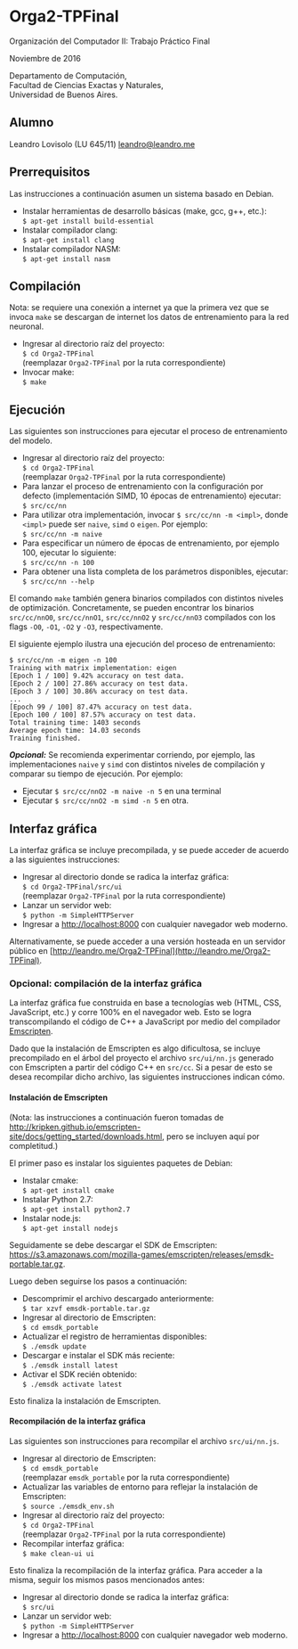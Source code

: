 Orga2-TPFinal
=============

Organización del Computador II: Trabajo Práctico Final

Noviembre de 2016

Departamento de Computación,  
Facultad de Ciencias Exactas y Naturales,  
Universidad de Buenos Aires.

Alumno
------

Leandro Lovisolo (LU 645/11) [leandro@leandro.me](mailto:leandro@leandro.me)

Prerrequisitos
-------------

Las instrucciones a continuación asumen un sistema basado en Debian.

 * Instalar herramientas de desarrollo básicas (make, gcc, g++, etc.):  
   `$ apt-get install build-essential`
 * Instalar compilador clang:  
   `$ apt-get install clang`
 * Instalar compilador NASM:  
   `$ apt-get install nasm`

Compilación
-----------

Nota: se requiere una conexión a internet ya que la primera vez que se invoca
`make` se descargan de internet los datos de entrenamiento para la red
neuronal.

 * Ingresar al directorio raíz del proyecto:  
   `$ cd Orga2-TPFinal`  
   (reemplazar `Orga2-TPFinal` por la ruta correspondiente)
 * Invocar make:  
   `$ make`

Ejecución
---------

Las siguientes son instrucciones para ejecutar el proceso de entrenamiento del
modelo.

 * Ingresar al directorio raíz del proyecto:  
    `$ cd Orga2-TPFinal`  
   (reemplazar `Orga2-TPFinal` por la ruta correspondiente)
 * Para lanzar el proceso de entrenamiento con la configuración por defecto
   (implementación SIMD, 10 épocas de entrenamiento) ejecutar:  
   `$ src/cc/nn`
 * Para utilizar otra implementación, invocar `$ src/cc/nn -m <impl>`, donde
   `<impl>` puede ser `naive`, `simd` o `eigen`. Por ejemplo:  
   `$ src/cc/nn -m naive`
 * Para especificar un número de épocas de entrenamiento, por ejemplo 100,
   ejecutar lo siguiente:  
   `$ src/cc/nn -n 100`
 * Para obtener una lista completa de los parámetros disponibles, ejecutar:  
   `$ src/cc/nn --help`

El comando `make` también genera binarios compilados con distintos niveles de
optimización. Concretamente, se pueden encontrar los binarios `src/cc/nnO0`,
`src/cc/nnO1`, `src/cc/nnO2` y `src/cc/nnO3` compilados con los flags `-O0`,
`-O1`, `-O2` y `-O3`, respectivamente.

El siguiente ejemplo ilustra una ejecución del proceso de entrenamiento:

```
$ src/cc/nn -m eigen -n 100
Training with matrix implementation: eigen
[Epoch 1 / 100] 9.42% accuracy on test data.
[Epoch 2 / 100] 27.86% accuracy on test data.
[Epoch 3 / 100] 30.86% accuracy on test data.
...
[Epoch 99 / 100] 87.47% accuracy on test data.
[Epoch 100 / 100] 87.57% accuracy on test data.
Total training time: 1403 seconds
Average epoch time: 14.03 seconds
Training finished.
```

***Opcional:*** Se recomienda experimentar corriendo, por ejemplo, las
implementaciones `naive` y `simd` con distintos niveles de compilación y
comparar su tiempo de ejecución. Por ejemplo:

 * Ejecutar `$ src/cc/nnO2 -m naive -n 5` en una terminal
 * Ejecutar `$ src/cc/nnO2 -m simd -n 5` en otra.
  
Interfaz gráfica
----------------

La interfaz gráfica se incluye precompilada, y se puede acceder de acuerdo a
las siguientes instrucciones:

 * Ingresar al directorio donde se radica la interfaz gráfica:  
   `$ cd Orga2-TPFinal/src/ui`  
   (reemplazar `Orga2-TPFinal` por la ruta correspondiente)
 * Lanzar un servidor web:  
   `$ python -m SimpleHTTPServer`
 * Ingresar a [http://localhost:8000](http://localhost:8000) con cualquier
   navegador web moderno.

Alternativamente, se puede acceder a una versión hosteada en un servidor
público en [http://leandro.me/Orga2-TPFinal](http://leandro.me/Orga2-TPFinal).

### Opcional: compilación de la interfaz gráfica

La interfaz gráfica fue construida en base a tecnologías web (HTML, CSS,
JavaScript, etc.) y corre 100% en el navegador web. Esto se logra
transcompilando el código de C++ a JavaScript por medio del compilador
[Emscripten](http://emscripten.org).

Dado que la instalación de Emscripten es algo dificultosa, se incluye
precompilado en el árbol del proyecto el archivo `src/ui/nn.js` generado con
Emscripten a partir del código C++ en `src/cc`. Si a pesar de esto se desea
recompilar dicho archivo, las siguientes instrucciones indican cómo.

#### Instalación de Emscripten

(Nota: las instrucciones a continuación fueron tomadas de
http://kripken.github.io/emscripten-site/docs/getting_started/downloads.html,
pero se incluyen aquí por completitud.)

El primer paso es instalar los siguientes paquetes de Debian:

 * Instalar cmake:  
   `$ apt-get install cmake`
 * Instalar Python 2.7:  
   `$ apt-get install python2.7`
 * Instalar node.js:  
   `$ apt-get install nodejs`

Seguidamente se debe descargar el SDK de Emscripten:
https://s3.amazonaws.com/mozilla-games/emscripten/releases/emsdk-portable.tar.gz.

Luego deben seguirse los pasos a continuación:

 * Descomprimir el archivo descargado anteriormente:  
   `$ tar xzvf emsdk-portable.tar.gz`
 * Ingresar al directorio de Emscripten:  
   `$ cd emsdk_portable`
 * Actualizar el registro de herramientas disponibles:  
   `$ ./emsdk update`
 * Descargar e instalar el SDK más reciente:  
   `$ ./emsdk install latest`
 * Activar el SDK recién obtenido:  
   `$ ./emsdk activate latest`

Esto finaliza la instalación de Emscripten.

#### Recompilación de la interfaz gráfica

Las siguientes son instrucciones para recompilar el archivo `src/ui/nn.js`.

 * Ingresar al directorio de Emscripten:  
   `$ cd emsdk_portable`  
   (reemplazar `emsdk_portable` por la ruta correspondiente)
 * Actualizar las variables de entorno para reflejar la instalación de
   Emscripten: \
   `$ source ./emsdk_env.sh`
 * Ingresar al directorio raíz del proyecto:  
   `$ cd Orga2-TPFinal`  
   (reemplazar `Orga2-TPFinal` por la ruta correspondiente)
 * Recompilar interfaz gráfica:  
   `$ make clean-ui ui`

Esto finaliza la recompilación de la interfaz gráfica. Para acceder a la misma,
seguir los mismos pasos mencionados antes:

 * Ingresar al directorio donde se radica la interfaz gráfica:  
   `$ src/ui`
 * Lanzar un servidor web:  
   `$ python -m SimpleHTTPServer`
 * Ingresar a [http://localhost:8000](http://localhost:8000) con cualquier
   navegador web moderno.
